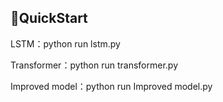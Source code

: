 ## 🚀QuickStart

LSTM：python run lstm.py

Transformer：python run transformer.py

Improved model：python run Improved model.py
